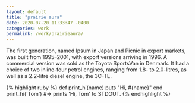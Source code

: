 ```yaml
---
layout: default
title: "prairie aura"
date: 2020-07-20 11:33:47 -0400
categories: work
permalink: /work/prairieaura/
---
```


The first generation, named Ipsum in Japan and Picnic in export markets,
was built from 1995–2001, with export versions arriving in 1996. A
commercial version was sold as the Toyota SportsVan in Denmark. It had a
choice of two inline-four petrol engines, ranging from 1.8- to 2.0-litres,
as well as a 2.2-litre diesel engine, the 3C-TE.

{% highlight ruby %}
def print_hi(name)
puts "Hi, #{name}"
end
print_hi('Tom')
#=> prints 'Hi, Tom' to STDOUT.
{% endhighlight %}
